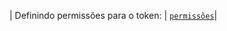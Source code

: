 | Definindo permissões para o token: | [`permissões`](/actions/using-jobs/assigning-permissions-to-jobs)|
